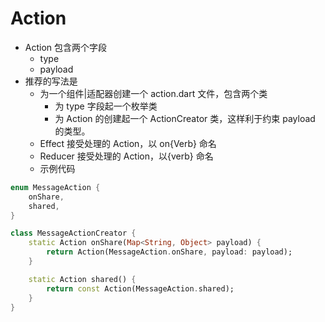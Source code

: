# Action

-   Action 包含两个字段
    -   type
    -   payload
-   推荐的写法是
    -   为一个组件|适配器创建一个 action.dart 文件，包含两个类
        -   为 type 字段起一个枚举类
        -   为 Action 的创建起一个 ActionCreator 类，这样利于约束 payload 的类型。
    -   Effect 接受处理的 Action，以 on{Verb} 命名
    -   Reducer 接受处理的 Action，以{verb} 命名
    -   示例代码

```dart
enum MessageAction {
    onShare,
    shared,
}

class MessageActionCreator {
    static Action onShare(Map<String, Object> payload) {
        return Action(MessageAction.onShare, payload: payload);
    }

    static Action shared() {
        return const Action(MessageAction.shared);
    }
}
```
